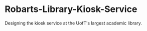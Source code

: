 # Robarts-Library-Kiosk-Service
Designing the kiosk service at the UofTʹs largest academic library.
